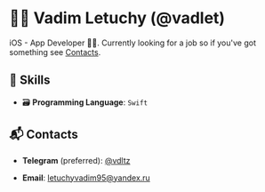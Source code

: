 # 👨‍💻 Vadim Letuchy (@vadlet)

iOS - App Developer 🚀📱. Currently looking for a job so if you've got something see [Contacts](#contacts).

## 🥋 Skills

- 🗃 **Programming Language**: `Swift`

## 📬 Contacts

- **Telegram** (preferred): [@vdltz](https://t.me/vdltz)

- **Email**: [letuchyvadim95@yandex.ru](letuchyvadim95@yandex.ru)

